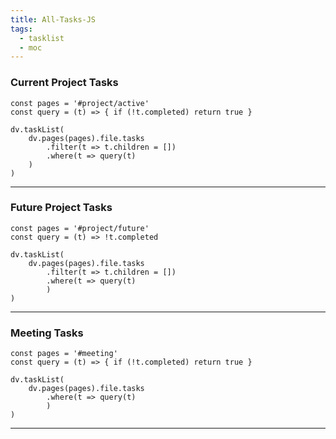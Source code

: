 ```yaml
---
title: All-Tasks-JS
tags:
  - tasklist
  - moc
---
```



### Current Project Tasks

```dataviewjs
const pages = '#project/active'
const query = (t) => { if (!t.completed) return true } 

dv.taskList(
	dv.pages(pages).file.tasks
		.filter(t => t.children = [])
		.where(t => query(t)
    )
)
```

---

### Future Project Tasks

```dataviewjs
const pages = '#project/future'
const query = (t) => !t.completed

dv.taskList(
	dv.pages(pages).file.tasks
		.filter(t => t.children = [])
		.where(t => query(t)
		)
)
```

---

### Meeting Tasks
```dataviewjs
const pages = '#meeting'
const query = (t) => { if (!t.completed) return true } 

dv.taskList(
	dv.pages(pages).file.tasks
		.where(t => query(t)
		)
)
```

---